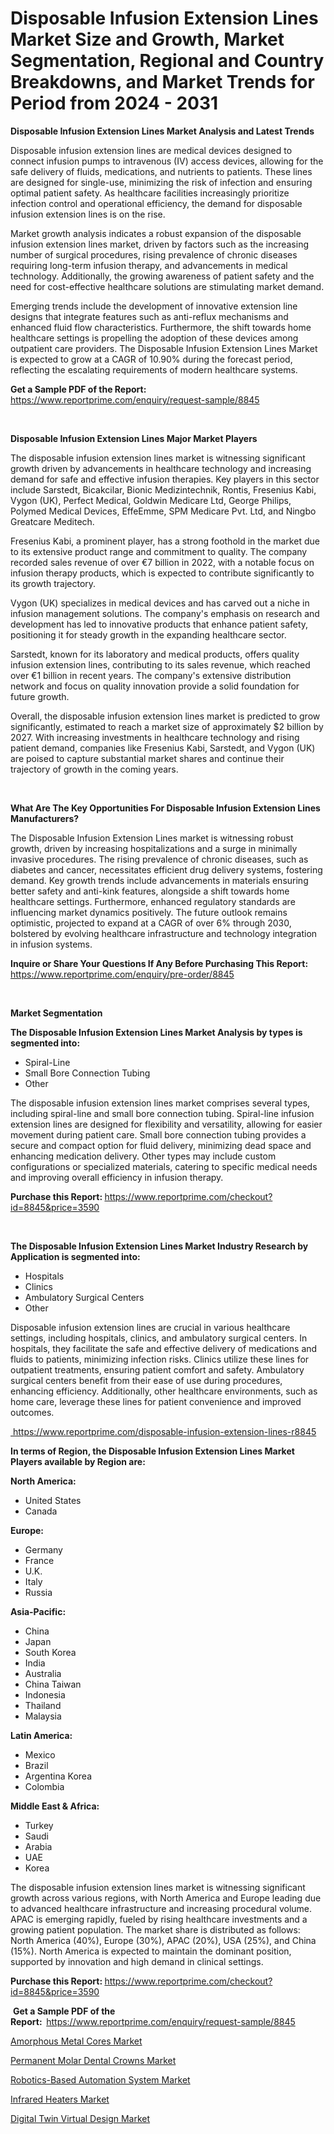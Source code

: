 <p><h1>Disposable Infusion Extension Lines Market Size and Growth, Market Segmentation, Regional and Country Breakdowns, and Market Trends for Period from 2024 -  2031</h1></p><p><strong>Disposable Infusion Extension Lines Market Analysis and Latest Trends</strong></p>
<p><p>Disposable infusion extension lines are medical devices designed to connect infusion pumps to intravenous (IV) access devices, allowing for the safe delivery of fluids, medications, and nutrients to patients. These lines are designed for single-use, minimizing the risk of infection and ensuring optimal patient safety. As healthcare facilities increasingly prioritize infection control and operational efficiency, the demand for disposable infusion extension lines is on the rise.</p><p>Market growth analysis indicates a robust expansion of the disposable infusion extension lines market, driven by factors such as the increasing number of surgical procedures, rising prevalence of chronic diseases requiring long-term infusion therapy, and advancements in medical technology. Additionally, the growing awareness of patient safety and the need for cost-effective healthcare solutions are stimulating market demand. </p><p>Emerging trends include the development of innovative extension line designs that integrate features such as anti-reflux mechanisms and enhanced fluid flow characteristics. Furthermore, the shift towards home healthcare settings is propelling the adoption of these devices among outpatient care providers. The Disposable Infusion Extension Lines Market is expected to grow at a CAGR of 10.90% during the forecast period, reflecting the escalating requirements of modern healthcare systems.</p></p>
<p><strong>Get a Sample PDF of the Report:&nbsp;</strong> <a href="https://www.reportprime.com/enquiry/request-sample/8845?utm_campaign=1109&utm_medium=2&utm_source=Github&utm_content=ia&utm_term=28112024&utm_id=disposable-infusion-extension-lines">https://www.reportprime.com/enquiry/request-sample/8845</a></p>
<p>&nbsp;</p>
<p><strong>Disposable Infusion Extension Lines Major Market Players</strong></p>
<p><p>The disposable infusion extension lines market is witnessing significant growth driven by advancements in healthcare technology and increasing demand for safe and effective infusion therapies. Key players in this sector include Sarstedt, Bicakcilar, Bionic Medizintechnik, Rontis, Fresenius Kabi, Vygon (UK), Perfect Medical, Goldwin Medicare Ltd, George Philips, Polymed Medical Devices, EffeEmme, SPM Medicare Pvt. Ltd, and Ningbo Greatcare Meditech.</p><p>Fresenius Kabi, a prominent player, has a strong foothold in the market due to its extensive product range and commitment to quality. The company recorded sales revenue of over €7 billion in 2022, with a notable focus on infusion therapy products, which is expected to contribute significantly to its growth trajectory.</p><p>Vygon (UK) specializes in medical devices and has carved out a niche in infusion management solutions. The company's emphasis on research and development has led to innovative products that enhance patient safety, positioning it for steady growth in the expanding healthcare sector.</p><p>Sarstedt, known for its laboratory and medical products, offers quality infusion extension lines, contributing to its sales revenue, which reached over €1 billion in recent years. The company's extensive distribution network and focus on quality innovation provide a solid foundation for future growth.</p><p>Overall, the disposable infusion extension lines market is predicted to grow significantly, estimated to reach a market size of approximately $2 billion by 2027. With increasing investments in healthcare technology and rising patient demand, companies like Fresenius Kabi, Sarstedt, and Vygon (UK) are poised to capture substantial market shares and continue their trajectory of growth in the coming years.</p></p>
<p>&nbsp;</p>
<p><strong>What Are The Key Opportunities For Disposable Infusion Extension Lines Manufacturers?</strong></p>
<p><p>The Disposable Infusion Extension Lines market is witnessing robust growth, driven by increasing hospitalizations and a surge in minimally invasive procedures. The rising prevalence of chronic diseases, such as diabetes and cancer, necessitates efficient drug delivery systems, fostering demand. Key growth trends include advancements in materials ensuring better safety and anti-kink features, alongside a shift towards home healthcare settings. Furthermore, enhanced regulatory standards are influencing market dynamics positively. The future outlook remains optimistic, projected to expand at a CAGR of over 6% through 2030, bolstered by evolving healthcare infrastructure and technology integration in infusion systems.</p></p>
<p><strong>Inquire or Share Your Questions If Any Before Purchasing This Report:</strong> <a href="https://www.reportprime.com/enquiry/pre-order/8845?utm_campaign=1109&utm_medium=2&utm_source=Github&utm_content=ia&utm_term=28112024&utm_id=disposable-infusion-extension-lines">https://www.reportprime.com/enquiry/pre-order/8845</a></p>
<p>&nbsp;</p>
<p><strong>Market Segmentation</strong></p>
<p><strong>The Disposable Infusion Extension Lines Market Analysis by types is segmented into:</strong></p>
<p><ul><li>Spiral-Line</li><li>Small Bore Connection Tubing</li><li>Other</li></ul></p>
<p><p>The disposable infusion extension lines market comprises several types, including spiral-line and small bore connection tubing. Spiral-line infusion extension lines are designed for flexibility and versatility, allowing for easier movement during patient care. Small bore connection tubing provides a secure and compact option for fluid delivery, minimizing dead space and enhancing medication delivery. Other types may include custom configurations or specialized materials, catering to specific medical needs and improving overall efficiency in infusion therapy.</p></p>
<p><strong>Purchase this Report:&nbsp;</strong><a href="https://www.reportprime.com/checkout?id=8845&price=3590&utm_campaign=1109&utm_medium=2&utm_source=Github&utm_content=ia&utm_term=28112024&utm_id=disposable-infusion-extension-lines">https://www.reportprime.com/checkout?id=8845&price=3590</a></p>
<p>&nbsp;</p>
<p><strong>The Disposable Infusion Extension Lines Market Industry Research by Application is segmented into:</strong></p>
<p><ul><li>Hospitals</li><li>Clinics</li><li>Ambulatory Surgical Centers</li><li>Other</li></ul></p>
<p><p>Disposable infusion extension lines are crucial in various healthcare settings, including hospitals, clinics, and ambulatory surgical centers. In hospitals, they facilitate the safe and effective delivery of medications and fluids to patients, minimizing infection risks. Clinics utilize these lines for outpatient treatments, ensuring patient comfort and safety. Ambulatory surgical centers benefit from their ease of use during procedures, enhancing efficiency. Additionally, other healthcare environments, such as home care, leverage these lines for patient convenience and improved outcomes.</p></p>
<p><a href="https://www.reportprime.com/disposable-infusion-extension-lines-r8845?utm_campaign=1109&utm_medium=2&utm_source=Github&utm_content=ia&utm_term=28112024&utm_id=disposable-infusion-extension-lines">&nbsp;https://www.reportprime.com/disposable-infusion-extension-lines-r8845</a></p>
<p><strong>In terms of Region, the Disposable Infusion Extension Lines Market Players available by Region are:</strong></p>
<p>
    <p> <strong> North America: </strong>
        <ul>
            <li>United States</li>
            <li>Canada</li>
        </ul>
        </p> 
    <p> <strong> Europe: </strong>
        <ul>
            <li>Germany</li>
            <li>France</li>
            <li>U.K.</li>
            <li>Italy</li>
            <li>Russia</li>
        </ul>
        </p> 
    <p> <strong> Asia-Pacific: </strong>
        <ul>
            <li>China</li>
            <li>Japan</li>
            <li>South Korea</li>
            <li>India</li>
            <li>Australia</li>
            <li>China Taiwan</li>
            <li>Indonesia</li>
            <li>Thailand</li>
            <li>Malaysia</li>
        </ul>
        </p> 
    <p> <strong> Latin America: </strong>
        <ul>
            <li>Mexico</li>
            <li>Brazil</li>
            <li>Argentina Korea</li>
            <li>Colombia</li>
        </ul>
        </p> 
    <p> <strong> Middle East & Africa: </strong>
        <ul>
            <li>Turkey</li>
            <li>Saudi</li>
            <li>Arabia</li>
            <li>UAE</li>
            <li>Korea</li>
        </ul>
    </p>
    </p>
<p><p>The disposable infusion extension lines market is witnessing significant growth across various regions, with North America and Europe leading due to advanced healthcare infrastructure and increasing procedural volume. APAC is emerging rapidly, fueled by rising healthcare investments and a growing patient population. The market share is distributed as follows: North America (40%), Europe (30%), APAC (20%), USA (25%), and China (15%). North America is expected to maintain the dominant position, supported by innovation and high demand in clinical settings.</p></p>
<p><strong>Purchase this Report: </strong><a href="https://www.reportprime.com/checkout?id=8845&price=3590&utm_campaign=1109&utm_medium=2&utm_source=Github&utm_content=ia&utm_term=28112024&utm_id=disposable-infusion-extension-lines">https://www.reportprime.com/checkout?id=8845&price=3590</a></p>
<p>&nbsp;<strong>Get a Sample PDF of the Report:&nbsp;&nbsp;</strong><a href="https://www.reportprime.com/enquiry/request-sample/8845?utm_campaign=1109&utm_medium=2&utm_source=Github&utm_content=ia&utm_term=28112024&utm_id=disposable-infusion-extension-lines">https://www.reportprime.com/enquiry/request-sample/8845</a></p>
<p><strong></strong></p>
<p><p><a href="https://www.linkedin.com/pulse/global-amorphous-metal-cores-market-trends-insights-growth-yhmre?utm_campaign=1109&utm_medium=2&utm_source=Github&utm_content=ia&utm_term=28112024&utm_id=disposable-infusion-extension-lines">Amorphous Metal Cores Market</a></p><p><a href="https://github.com/wileonie19657/Market-Research-Report-List-1/blob/main/permanent-molar-dental-crowns-market.md?utm_campaign=1109&utm_medium=2&utm_source=Github&utm_content=ia&utm_term=28112024&utm_id=disposable-infusion-extension-lines">Permanent Molar Dental Crowns Market</a></p><p><a href="https://issuu.com/reportprime-2/docs/robotics-based-automation-system-ma_53966b7109994a?utm_campaign=1109&utm_medium=2&utm_source=Github&utm_content=ia&utm_term=28112024&utm_id=disposable-infusion-extension-lines">Robotics-Based Automation System Market</a></p><p><a href="https://www.linkedin.com/pulse/infrared-heaters-market-overview-global-trends-future-prospects-ukcye?utm_campaign=1109&utm_medium=2&utm_source=Github&utm_content=ia&utm_term=28112024&utm_id=disposable-infusion-extension-lines">Infrared Heaters Market</a></p><p><a href="https://issuu.com/reportprime-2/docs/digital-twin-virtual-design-market-_4604fdf7ad58a7?utm_campaign=1109&utm_medium=2&utm_source=Github&utm_content=ia&utm_term=28112024&utm_id=disposable-infusion-extension-lines">Digital Twin Virtual Design Market</a></p></p>